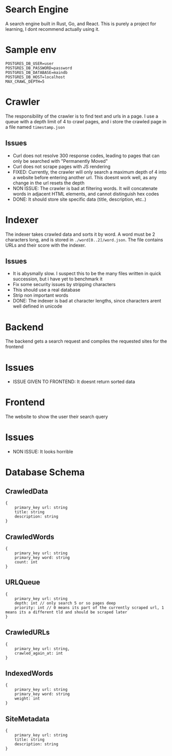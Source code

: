 # Search Engine
A search engine built in Rust, Go, and React. This is purely a project for learning, I dont recommend actually using it.

# Sample env
```.env
POSTGRES_DB_USER=user
POSTGRES_DB_PASSWORD=password
POSTGRES_DB_DATABASE=maindb
POSTGRES_DB_HOST=localhost
MAX_CRAWL_DEPTH=5
```

# Crawler
The responsibility of the crawler is to find text and urls in a page. I use a queue with a depth limit of 4 to crawl pages, and i store the crawled page in a file named `timestamp.json`

## Issues
* Curl does not resolve 300 response codes, leading to pages that can only be searched with "Permanently Moved"
* Curl does not scrape pages with JS rendering
* FIXED: Currently, the crawler will only search a maximum depth of 4 into a website before entering another url. This doesnt work well, as any change in the url resets the depth
* NON ISSUE: The crawler is bad at filtering words. It will concatenate words in adjacent HTML elements, and cannot distinguish hex codes
* DONE: It should store site specific data (title, description, etc..)

# Indexer
The indexer takes crawled data and sorts it by word. A word must be 2 characters long, and is stored in `./word[0..2]/word.json`. The file contains URLs and their score with the indexer.

## Issues
* It is abysmally slow. I suspect this to be the many files written in quick succession, but i have yet to benchmark it
* Fix some security issues by stripping characters
* This should use a real database
* Strip non important words
* DONE: The indexer is bad at character lengths, since characters arent well defined in unicode

# Backend
The backend gets a search request and compiles the requested sites for the frontend

# Issues
* ISSUE GIVEN TO FRONTEND: It doesnt return sorted data

# Frontend
The website to show the user their search query

# Issues
* NON ISSUE: It looks horrible


# Database Schema

## CrawledData
```
{
    primary_key url: string 
    title: string
    description: string
}
```
## CrawledWords
```
{
    primary_key url: string
    primary_key word: string
    count: int
}
```

## URLQueue
```
{
    primary_key url: string
    depth: int // only search 5 or so pages deep
    priority: int // 0 means its part of the currently scraped url, 1 means its a different tld and should be scraped later
}
```

## CrawledURLs
```
{
    primary_key url: string,
    crawled_again_at: int
}
```


## IndexedWords
```
{
    primary_key url: string
    primary_key word: string
    weight: int
}
```

## SiteMetadata
```
{
    primary_key url: string
    title: string
    description: string
}
```
